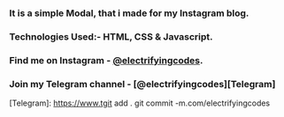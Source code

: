 ### It is a simple Modal, that i made for my Instagram blog.

### Technologies Used:- HTML, CSS & Javascript.

### Find me on Instagram - [@electrifyingcodes][Instagram].
### Join my Telegram channel - [@electrifyingcodes][Telegram]

[Instagram]: https://www.instagram.com/electrifyingcodes
[Telegram]: https://www.tgit add .
git commit -m.com/electrifyingcodes